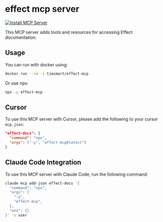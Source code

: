 # effect mcp server

[![Install MCP Server](https://cursor.com/deeplink/mcp-install-dark.svg)](https://cursor.com/install-mcp?name=effect%20docs&config=eyJjb21tYW5kIjoibnB4IC15IGVmZmVjdC1tY3AifQ%3D%3D)

This MCP server adds tools and resources for accessing Effect documentation.

## Usage

You can run with docker using:

```bash
docker run --rm -i timsmart/effect-mcp
```

Or use npx:

```bash
npx -y effect-mcp
```

## Cursor
To use this MCP server with Cursor, please add the following to your cursor `mcp.json`:

```json
"effect-docs": {
  "command": "npx",
  "args": ["-y", "effect-mcp@latest"]
}
```

## Claude Code Integration

To use this MCP server with Claude Code, run the following command:

```bash
claude mcp add-json effect-docs '{
  "command": "npx",
  "args": [
    "-y",
    "effect-mcp",
  ],
  "env": {}
}' -s user
```
